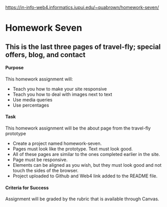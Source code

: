 https://in-info-web4.informatics.iupui.edu/~quabrown/homework-seven/
# Homework Seven
## This is the last three pages of travel-fly; special offers, blog, and contact
#### Purpose 
This homework assignment will:
- Teach you how to make your site responsive
- Teach you how to deal with images next to text 
- Use media queries
- Use percentages
 
#### Task 
This homework assignment will be the about page from the travel-fly prototype
- Create a project named homework-seven.
- Pages must look like the prototype. Text must look good.
- All of these pages are similar to the ones completed earlier in the site.
- Page must be responsive. 
- Elements can be aligned as you wish, but they must look good and not touch the sides of the browser.
- Project uploaded to Github and Web4 link added to the README file. 
 

#### Criteria for Success 
Assignment will be graded by the rubric that is available through Canvas. 